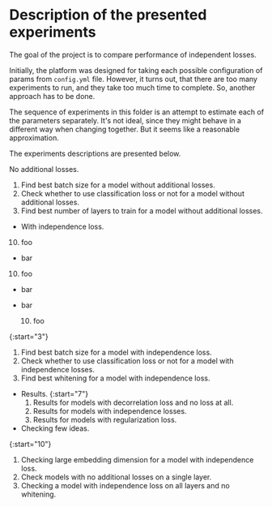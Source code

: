# Description of the presented experiments

The goal of the project is to compare performance of independent losses. 

Initially, the platform was designed for taking each possible configuration of params from `config.yml` file.
However, it turns out, that there are too many experiments to run, and they take too much time to complete.
So, another approach has to be done.

The sequence of experiments in this folder is an attempt to estimate each of the parameters separately. It's not ideal, since
they might behave in a different way when changing together. But it seems like a reasonable approximation.

The experiments descriptions are presented below.

No additional losses.
1. Find best batch size for a model without additional losses.
2. Check whether to use classification loss or not for a model without additional losses.
3. Find best number of layers to train for a model without additional losses.
* With independence loss.

<ol start="10">
<li>foo</li>
</ol>
<ul>
<li>bar</li>
</ul>

  <ol start="10">
  <li>foo</li>
  </ol>
  <ul>
  <li>bar</li>
  </ul>

<ul>
<li>bar</li>
<ol start="10">
<li>foo</li>
</ol>
</ul>

  {:start="3"}
  1. Find best batch size for a model with independence loss.
  2. Check whether to use classification loss or not for a model with independence losses.
  3. Find best whitening for a model with independence loss.
* Results.
{:start="7"}
  1. Results for models with decorrelation loss and no loss at all.
  2. Results for models with independence losses.
  3. Results for models with regularization loss.
* Checking few ideas.

{:start="10"}
  1. Checking large embedding dimension for a model with independence loss.
  2. Check models with no additional losses on a single layer.
  3. Checking a model with independence loss on all layers and no whitening.
